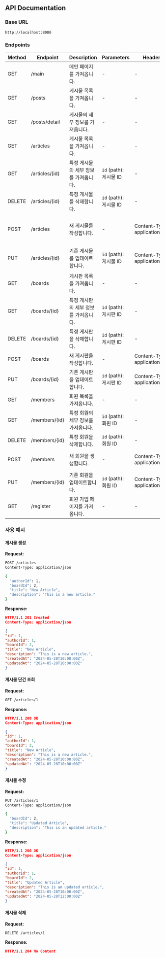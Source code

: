 ## API Documentation

### Base URL

```
http://localhost:8080
```

### Endpoints

| Method | Endpoint       | Description           | Parameters          | Headers                        | Body                                                              |
|--------|----------------|-----------------------|---------------------|--------------------------------|-------------------------------------------------------------------|
| GET    | /main          | 메인 페이지를 가져옵니다.        | -                   | -                              | -                                                                 |
| GET    | /posts         | 게시물 목록을 가져옵니다.        | -                   | -                              | -                                                                 |
| GET    | /posts/detail  | 게시물의 세부 정보를 가져옵니다.    | -                   | -                              | -                                                                 |
| GET    | /articles      | 게시물 목록을 가져옵니다.        | -                   | -                              | -                                                                 |
| GET    | /articles/{id} | 특정 게시물의 세부 정보를 가져옵니다. | `id` (path): 게시물 ID | -                              | -                                                                 |
| DELETE | /articles/{id} | 특정 게시물를 삭제합니다.        | `id` (path): 게시물 ID | -                              | -                                                                 |
| POST   | /articles      | 새 게시물를 작성합니다.         | -                   | Content-Type: application/json | `{ "authorId": 0, "boardId": 0, "title": "", "description": "" }` |
| PUT    | /articles/{id} | 기존 게시물를 업데이트합니다.      | `id` (path): 게시물 ID | Content-Type: application/json | `{ "boardId": 0, "title": "", "description": "" }`                |
| GET    | /boards        | 게시판 목록을 가져옵니다.        | -                   | -                              | -                                                                 |
| GET    | /boards/{id}   | 특정 게시판의 세부 정보를 가져옵니다. | `id` (path): 게시판 ID | -                              | -                                                                 |
| DELETE | /boards/{id}   | 특정 게시판을 삭제합니다.        | `id` (path): 게시판 ID | -                              | -                                                                 |
| POST   | /boards        | 새 게시판을 작성합니다.         | -                   | Content-Type: application/json | `{ "name": "" }`                                                  |
| PUT    | /boards/{id}   | 기존 게시판을 업데이트합니다.      | `id` (path): 게시판 ID | Content-Type: application/json | `{ "name": "" }`                                                  |
| GET    | /members       | 회원 목록을 가져옵니다.         | -                   | -                              | -                                                                 |
| GET    | /members/{id}  | 특정 회원의 세부 정보를 가져옵니다.  | `id` (path): 회원 ID  | -                              | -                                                                 |
| DELETE | /members/{id}  | 특정 회원을 삭제합니다.         | `id` (path): 회원 ID  | -                              | -                                                                 |
| POST   | /members       | 새 회원을 생성합니다.          | -                   | Content-Type: application/json | `{ "name": "", "email": "", "password": "" }`                     |
| PUT    | /members/{id}  | 기존 회원을 업데이트합니다.       | `id` (path): 회원 ID  | Content-Type: application/json | `{ "name": "", "email": "" }`                                     |
| GET    | /register      | 회원 가입 페이지를 가져옵니다.     | -                   | -                              |

### 사용 예시

#### 게시물 생성

**Request:**

```bash
POST /articles
Content-Type: application/json

{
  "authorId": 1,
  "boardId": 2,
  "title": "New Article",
  "description": "This is a new article."
}
```

**Response:**

```json
HTTP/1.1 201 Created
Content-Type: application/json

{
"id": 1,
"authorId": 1,
"boardId": 2,
"title": "New Article",
"description": "This is a new article.",
"createdAt": "2024-05-28T10:00:00Z",
"updatedAt": "2024-05-28T10:00:00Z"
}
```

#### 게시물 단건 조회

**Request:**

```bash
GET /articles/1
```

**Response:**

```json
HTTP/1.1 200 OK
Content-Type: application/json

{
"id": 1,
"authorId": 1,
"boardId": 2,
"title": "New Article",
"description": "This is a new article.",
"createdAt": "2024-05-28T10:00:00Z",
"updatedAt": "2024-05-28T10:00:00Z"
}
```

#### 게시물 수정

**Request:**

```bash
PUT /articles/1
Content-Type: application/json

{
  "boardId": 2,
  "title": "Updated Article",
  "description": "This is an updated article."
}
```

**Response:**

```json
HTTP/1.1 200 OK
Content-Type: application/json

{
"id": 1,
"authorId": 1,
"boardId": 2,
"title": "Updated Article",
"description": "This is an updated article.",
"createdAt": "2024-05-28T10:00:00Z",
"updatedAt": "2024-05-28T12:00:00Z"
}
```

#### 게시물 삭제

**Request:**

```bash
DELETE /articles/1
```

**Response:**

```json
HTTP/1.1 204 No Content
```

```
